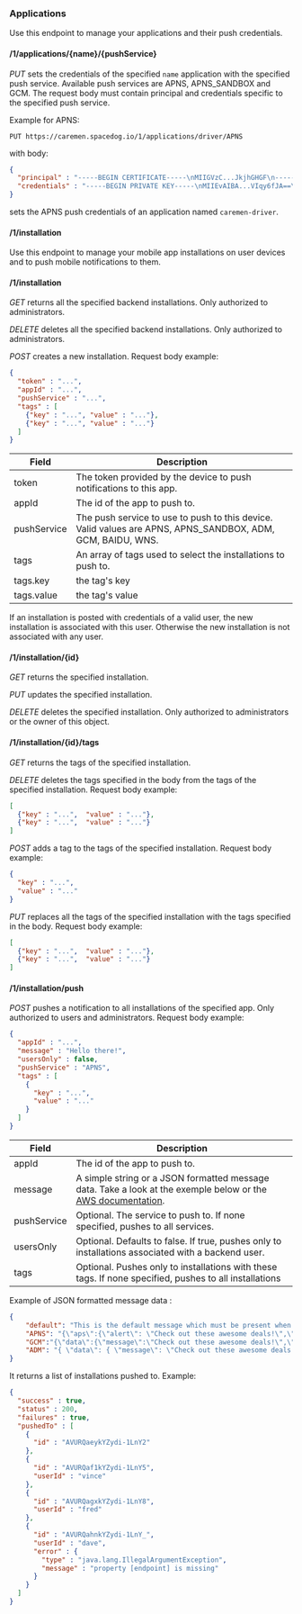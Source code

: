 ### Applications

Use this endpoint to manage your applications and their push credentials.

#### /1/applications/{name}/{pushService}

*PUT* sets the credentials of the specified `name` application with the specified push service. Available push services are APNS, APNS_SANDBOX and GCM. The request body must contain principal and credentials specific to the specified push service.

Example for APNS:

```http
PUT https://caremen.spacedog.io/1/applications/driver/APNS
```

with body:

```json
{
  "principal" : "-----BEGIN CERTIFICATE-----\nMIIGVzC...JkjhGHGF\n-----END CERTIFICATE-----",
  "credentials" : "-----BEGIN PRIVATE KEY-----\nMIIEvAIBA...VIqy6fJA==\n-----END PRIVATE KEY-----"
}
```

sets the APNS push credentials of an application named `caremen-driver`.

#### /1/installation

Use this endpoint to manage your mobile app installations on user devices and to push mobile notifications to them.

#### /1/installation

*GET* returns all the specified backend installations. Only authorized to administrators.

*DELETE* deletes all the specified backend installations. Only authorized to administrators.

*POST* creates a new installation. Request body example:

```json
{
  "token" : "...",
  "appId" : "...",
  "pushService" : "...",
  "tags" : [
    {"key" : "...", "value" : "..."},
    {"key" : "...", "value" : "..."}
  ]
}
```

| Field       | Description                              |
| ----------- | ---------------------------------------- |
| token       | The token provided by the device to push notifications to this app. |
| appId       | The id of the app to push to.            |
| pushService | The push service to use to push to this device. Valid values are APNS, APNS_SANDBOX, ADM, GCM, BAIDU, WNS. |
| tags        | An array of tags used to select the installations to push to. |
| tags.key    | the tag's key                            |
| tags.value  | the tag's value                          |

If an installation is posted with credentials of a valid user, the new installation is associated with this user. Otherwise the new installation is not associated with any user.

#### /1/installation/{id}

*GET* returns the specified installation.

*PUT* updates the specified installation.

*DELETE* deletes the specified installation. Only authorized to administrators or the owner of this object.

#### /1/installation/{id}/tags

*GET* returns the tags of the specified installation.

*DELETE* deletes the tags specified in the body from the tags of the specified installation. Request body example:

```json
[
  {"key" : "...",  "value" : "..."},
  {"key" : "...",  "value" : "..."}
]
```

*POST* adds a tag to the tags of the specified installation. Request body example:

```json
{
  "key" : "...",
  "value" : "..."
}
```

*PUT* replaces all the tags of the specified installation with the tags specified in the body. Request body example:


```json
[
  {"key" : "...",  "value" : "..."},
  {"key" : "...",  "value" : "..."}
]
```

#### /1/installation/push

*POST* pushes a notification to all installations of the specified app. Only authorized to users and administrators. Request body example:

```json
{
  "appId" : "...",
  "message" : "Hello there!",
  "usersOnly" : false,
  "pushService" : "APNS",
  "tags" : [
    {
      "key" : "...",
      "value" : "..."
    }
  ]
}
```

| Field       | Description                              |
| ----------- | ---------------------------------------- |
| appId       | The id of the app to push to.            |
| message     | A simple string or a JSON formatted message data. Take a look at the exemple below or the [AWS documentation](http://docs.aws.amazon.com/sns/latest/dg/mobile-push-send-custommessage.html). |
| pushService | Optional. The service to push to. If none specified, pushes to all services. |
| usersOnly   | Optional. Defaults to false. If true, pushes only to installations associated with a backend user. |
| tags        | Optional. Pushes only to installations with these tags. If none specified, pushes to all installations |

Example of JSON formatted message data :

```json
{
	"default": "This is the default message which must be present when publishing a message to a topic. The default message will only be used if a message is not present for one of the notification platforms.",
	"APNS": "{\"aps\":{\"alert\": \"Check out these awesome deals!\",\"url\":\"www.amazon.com\"} }",
	"GCM":"{\"data\":{\"message\":\"Check out these awesome deals!\",\"url\":\"www.amazon.com\"}}",
	"ADM": "{ \"data\": { \"message\": \"Check out these awesome deals!\",\"url\":\"www.amazon.com\" }}" 
}
```

It returns a list of installations pushed to. Example:

```json
{
  "success" : true,
  "status" : 200,
  "failures" : true,
  "pushedTo" : [
    {
      "id" : "AVURQaeykYZydi-1LnY2"
    },
    {
      "id" : "AVURQaf1kYZydi-1LnY5",
      "userId" : "vince"
    },
    {
      "id" : "AVURQagxkYZydi-1LnY8",
      "userId" : "fred"
    },
    {
      "id" : "AVURQahnkYZydi-1LnY_",
      "userId" : "dave",
      "error" : {
        "type" : "java.lang.IllegalArgumentException",
        "message" : "property [endpoint] is missing"
      }
    }
  ]
}
```